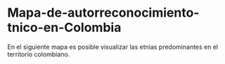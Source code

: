 # Mapa-de-autorreconocimiento-tnico-en-Colombia
En el siguiente mapa es posible visualizar las etnias predominantes en el territorio colombiano.
